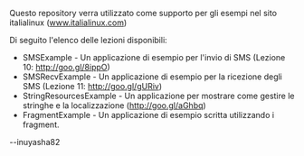 Questo repository verra utilizzato come supporto per gli esempi nel sito italialinux (www.italialinux.com)

Di seguito l'elenco delle lezioni disponibili:
* SMSExample - Un applicazione di esempio per l'invio di SMS (Lezione 10: http://goo.gl/8ippO)
* SMSRecvExample - Un applicazione di esempio per la ricezione degli SMS (Lezione 11: http://goo.gl/gURiv)
* StringResourcesExample - Un applicazione per mostrare come gestire le stringhe e la localizzazione (http://goo.gl/aGhbq)
* FragmentExample - Un applicazione di esempio scritta utilizzando i fragment.

--inuyasha82
